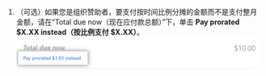 1. （可选）如果您是组织赞助者，要支付按时间比例分摊的金额而不是支付整月金额，请在“Total due now（现在应付款总额）”下，单击 **Pay prorated $X.XX instead（按比例支付 $X.XX）**。 ![链接到支付按比例计算的金额](/assets/images/help/sponsors/pay-prorated-amount-link.png)
